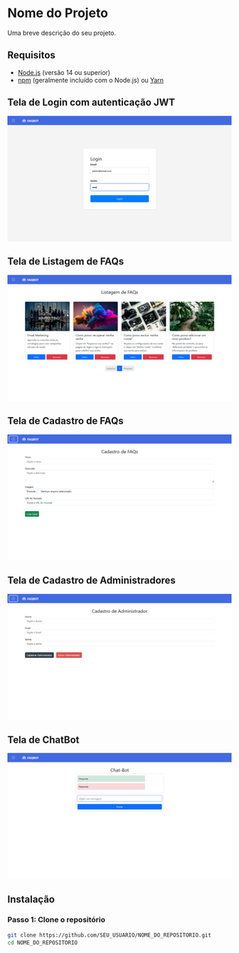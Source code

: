 # Nome do Projeto

Uma breve descrição do seu projeto.

## Requisitos

- [Node.js](https://nodejs.org/) (versão 14 ou superior)
- [npm](https://www.npmjs.com/) (geralmente incluído com o Node.js) ou [Yarn](https://yarnpkg.com/)

## Tela de Login com autenticação JWT

![Tela de Login](images/login.png)

## Tela de Listagem de FAQs

![Tela de Listagem de FAQs](images/ListagemFAQ.png)

## Tela de Cadastro de FAQs

![Tela de Cadastro de FAQs](images/CadastroFAQ.png)

## Tela de Cadastro de Administradores

![Tela de Cadastro de Administradores](images/CadastroAdmin.png)

## Tela de ChatBot

![Tela de ChatBot](images/ChatBot.png)

## Instalação

### Passo 1: Clone o repositório

```bash
git clone https://github.com/SEU_USUARIO/NOME_DO_REPOSITORIO.git
cd NOME_DO_REPOSITORIO
